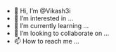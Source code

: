 - 👋 Hi, I’m @Vikash3i
- 👀 I’m interested in ...
- 🌱 I’m currently learning ...
- 💞️ I’m looking to collaborate on ...
- 📫 How to reach me ...

<!---
Vikash3i/Vikash3i is a ✨ special ✨ repository because its `README.md` (this file) appears on your GitHub profile.
You can click the Preview link to take a look at your changes.
--->
